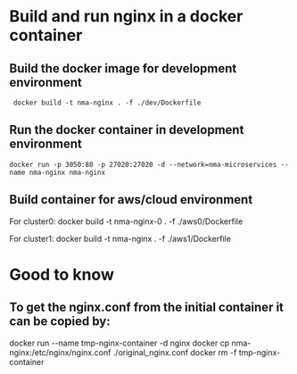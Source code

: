 # Build and run nginx in a docker container

## Build the docker image for development environment

     docker build -t nma-nginx . -f ./dev/Dockerfile

## Run the docker container in development environment

    docker run -p 3050:80 -p 27020:27020 -d --network=nma-microservices --name nma-nginx nma-nginx

## Build container for aws/cloud environment

For cluster0:
    docker build -t nma-nginx-0 . -f ./aws0/Dockerfile

For cluster1:
    docker build -t nma-nginx . -f ./aws1/Dockerfile


# Good to know

## To get the nginx.conf from the initial container it can be copied by: 
docker run --name tmp-nginx-container -d nginx
docker cp nma-nginx:/etc/nginx/nginx.conf ./original_nginx.conf
docker rm -f tmp-nginx-container